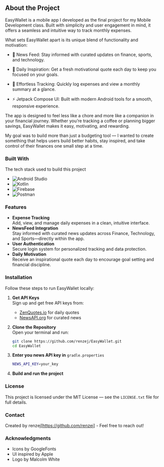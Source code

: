 ## About the Project
EasyWallet is a mobile app I developed as the final project for my Mobile Development class. Built with simplicity and user engagement in mind, it offers a seamless and intuitive way to track monthly expenses.

What sets EasyWallet apart is its unique blend of functionality and motivation:

- 📰 News Feed: Stay informed with curated updates on finance, sports, and technology.

- 💬 Daily Inspiration: Get a fresh motivational quote each day to keep you focused on your goals.

- 🧾 Effortless Tracking: Quickly log expenses and view a monthly summary at a glance.

- ⚡ Jetpack Compose UI: Built with modern Android tools for a smooth, responsive experience.

The app is designed to feel less like a chore and more like a companion in your financial journey. Whether you’re tracking a coffee or planning bigger savings, EasyWallet makes it easy, motivating, and rewarding.

My goal was to build more than just a budgeting tool — I wanted to create something that helps users build better habits, stay inspired, and take control of their finances one small step at a time.

### Built With
The tech stack used to build this project
- <img src="https://img.shields.io/badge/Android_Studio-20232A?style=for-the-badge&logo=android&logoColor=3DDC84" alt="Android Studio" />
- <img src="https://img.shields.io/badge/Kotlin-7F52FF?style=for-the-badge&logo=kotlin&logoColor=white" alt="Kotlin" />
- <img src="https://img.shields.io/badge/Firebase-FFCA28?style=for-the-badge&logo=firebase&logoColor=black" alt="Firebase" />
- <img src="https://img.shields.io/badge/Postman-FF6C37?style=for-the-badge&logo=postman&logoColor=white" alt="Postman" />

### Features
- **Expense Tracking**  
  Add, view, and manage daily expenses in a clean, intuitive interface.
- **NewsFeed Integration**  
  Stay informed with curated news updates across Finance, Technology, and Sports—directly within the app.
- **User Authentication**  
  Secure login system for personalized tracking and data protection.
- **Daily Motivation**  
  Receive an inspirational quote each day to encourage goal setting and financial discipline.
  
### Installation
Follow these steps to run EasyWallet locally:
1. **Get API Keys**  
   Sign up and get free API keys from:  
   - [ZenQuotes.io](https://zenquotes.io/) for daily quotes  
   - [NewsAPI.org](https://newsapi.org/) for curated news

2. **Clone the Repository**  
   Open your terminal and run:

   ```bash
   git clone https://github.com/renzej/EasyWallet.git
   cd EasyWallet
3. **Enter you news API key in** `gradle.properties`
   ```bash
   NEWS_API_KEY=your_key
4. **Build and run the project**
   
### License
This project is licensed under the MIT License — see the `LICENSE.txt` file for full details.

### Contact
Created by renzej[https://github.com/renzej] - Feel free to reach out!
### Acknowledgments
- Icons by GoogleFonts
- UI inspired by Apple
- Logo by Malcolm White
